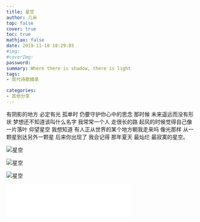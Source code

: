 ```yaml
---
title: 星空
author: 几米
top: false
cover: true
toc: true
mathjax: false
date: 2019-11-18 18:29:03
#img: 
#coverImg:
password:
summary: Where there is shadow, there is light 
tags: 
- 现代诗歌摘录

categories: 
- 其他分享
---
```


有阴影的地方 必定有光 
孤单时 仍要守护你心中的思念 
那时候 未来遥远而没有形状 梦想还不知道该叫什么名字 
我常常一个人 走很长的路 起风的时候觉得自己像一片落叶 
仰望星空 我想知道 有人正从世界的某个地方朝我走来吗
像光那样 从一颗星到达另外一颗星
后来你出现了
我会记得 那年夏天 最灿烂 最寂寞的星空。

 																								

![星空](https://cdn.jsdelivr.net/gh/sthwhl/Gallery@master/2020/%E6%98%9F%E7%A9%BA/StarrySky01.jpg)

![星空](https://cdn.jsdelivr.net/gh/sthwhl/Gallery@master/2020/%E6%98%9F%E7%A9%BA/StarrySky02.jpg)

![星空](https://cdn.jsdelivr.net/gh/sthwhl/Gallery@master/2020/%E6%98%9F%E7%A9%BA/StarrySky03.jpg)




<iframe frameborder="no" border="0" marginwidth="0" marginheight="0" width=330 height=86 src="//music.163.com/outchain/player?type=2&id=864468176&auto=1&height=66"></iframe>









